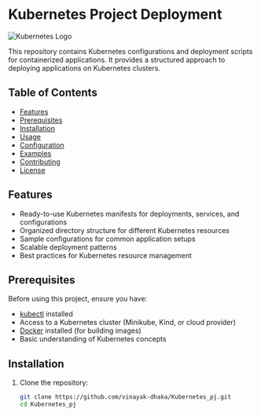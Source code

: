 # Kubernetes Project Deployment

![Kubernetes Logo](https://upload.wikimedia.org/wikipedia/commons/3/39/Kubernetes_logo_without_workmark.svg)

This repository contains Kubernetes configurations and deployment scripts for containerized applications. It provides a structured approach to deploying applications on Kubernetes clusters.

## Table of Contents
- [Features](#features)
- [Prerequisites](#prerequisites)
- [Installation](#installation)
- [Usage](#usage)
- [Configuration](#configuration)
- [Examples](#examples)
- [Contributing](#contributing)
- [License](#license)

## Features

- Ready-to-use Kubernetes manifests for deployments, services, and configurations
- Organized directory structure for different Kubernetes resources
- Sample configurations for common application setups
- Scalable deployment patterns
- Best practices for Kubernetes resource management

## Prerequisites

Before using this project, ensure you have:

- [kubectl](https://kubernetes.io/docs/tasks/tools/) installed
- Access to a Kubernetes cluster (Minikube, Kind, or cloud provider)
- [Docker](https://docs.docker.com/get-docker/) installed (for building images)
- Basic understanding of Kubernetes concepts

## Installation

1. Clone the repository:
   ```bash
   git clone https://github.com/vinayak-dhaka/Kubernetes_pj.git
   cd Kubernetes_pj
